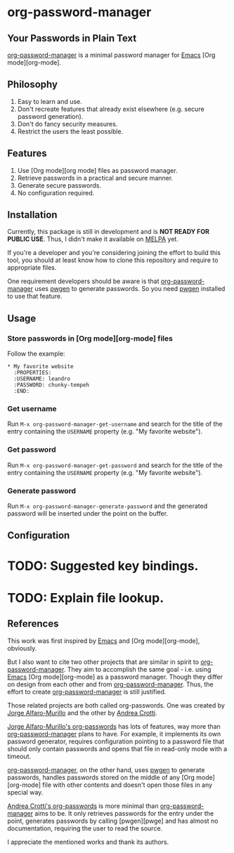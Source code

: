 org-password-manager
====================

Your Passwords in Plain Text
----------------------------

[org-password-manager][org-password-manager] is a minimal password manager for
[Emacs][emacs] [Org mode][org-mode].

Philosophy
----------

1. Easy to learn and use.
2. Don't recreate features that already exist elsewhere (e.g. secure password
   generation).
3. Don't do fancy security measures.
4. Restrict the users the least possible.

Features
--------

1. Use [Org mode][org mode] files as password manager.
2. Retrieve passwords in a practical and secure manner.
3. Generate secure passwords.
4. No configuration required.

Installation
------------

Currently, this package is still in development and is **NOT READY FOR PUBLIC
USE**. Thus, I didn't make it available on [MELPA][melpa] yet.

If you're a developer and you're considering joining the effort to build this
tool, you should at least know how to clone this repository and require to
appropriate files.

One requirement developers should be aware is that
[org-password-manager][org-password-manager] uses [pwgen][pwgen] to generate
passwords. So you need [pwgen][pwgen] installed to use that feature.

Usage
-----

### Store passwords in [Org mode][org-mode] files

Follow the example:

    * My favorite website
      :PROPERTIES:
      :USERNAME: leandro
      :PASSWORD: chunky-tempeh
      :END:

### Get username

Run `M-x org-password-manager-get-username` and search for the title of the
entry containing the `USERNAME` property (e.g. "My favorite website").

### Get password

Run `M-x org-password-manager-get-password` and search for the title of the
entry containing the `USERNAME` property (e.g. "My favorite website").

### Generate password

Run `M-x org-password-manager-generate-password` and the generated password will
be inserted under the point on the buffer.

Configuration
-------------

# TODO: Suggested key bindings.
# TODO: Explain file lookup.

References
----------

This work was first inspired by [Emacs][emacs] and [Org mode][org-mode],
obviously.

But I also want to cite two other projects that are similar in spirit to
[org-password-manager][org-password-manager]. They aim to accomplish the same
goal - i.e. using [Emacs][emacs] [Org mode][org-mode] as a password
manager. Though they differ on design from each other and from
[org-password-manager][org-password-manager]. Thus, the effort to create
[org-password-manager][org-password-manager] is still justified.

Those related projects are both called org-passwords. One was created by
[Jorge Alfaro-Murillo][jorge-alfaro-murillo] and the other by
[Andrea Crotti][andrea-crotti].

[Jorge Alfaro-Murillo's org-passwords][jorge-alfaro-murillo] has lots of
features, way more than [org-password-manager][org-password-manager] plans to
have. For example, it implements its own password generator, requires
configuration pointing to a password file that should only contain passwords and
opens that file in read-only mode with a timeout.

[org-password-manager][org-password-manager], on the other hand, uses
[pwgen][pwgen] to generate passwords, handles passwords stored on the middle of
any [Org mode][org-mode] file with other contents and doesn't open those files
in any special way.

[Andrea Crotti's org-passwords][andrea-crotti] is more minimal than
[org-password-manager][org-password-manager] aims to be. It only retrieves
passwords for the entry under the point, generates passwords by calling
[pwgen][pwge] and has almost no documentation, requiring the user to read the
source.

I appreciate the mentioned works and thank its authors.


[emacs]: https://www.gnu.org/software/emacs/
[org-password-manager]: https://github.com/leafac/org-password-manager
[melpa]: http://melpa.org/
[jorge-alfaro-murillo]: https://bitbucket.org/alfaromurillo/org-passwords.el
[andrea-crotti]: https://github.com/AndreaCrotti/org-passwords/
[pwgen]: http://pwgen.sourceforge.net/
